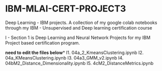 # IBM-MLAI-CERT-PROJECT3
 Deep Learning - IBM projects. A collection of my google colab notebooks through my IBM - Unsupervised and Deep learning certification course

I - Section 1 is Deep Learning and Neural Network Projects for my IBM Project based certification program.

**need to edit the files below***
I1. 04a_2_KmeansClustering.ipynb
I2. 04a_KMeansClustering.ipynb
I3. 04a3_GMM_v2.ipynb
I4. 04bM2_Distance_Dimensionality.ipynb
I5. 4cM2_DistanceMetrics.ipynb



